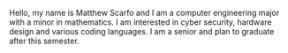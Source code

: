 Hello, my name is Matthew Scarfo and I am a computer engineering major with a minor in mathematics. I am interested in cyber security, hardware design and various coding languages. I am a senior and plan to graduate after this semester.
